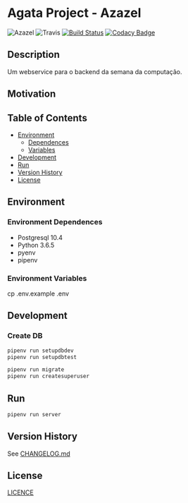 # Agata Project - Azazel

![Azazel](https://img.shields.io/badge/agata--project-azazel-blue.svg)
![Travis](https://img.shields.io/travis/agata-project/azazel.svg)
[![Build Status](https://travis-ci.org/agata-project/azazel.svg?branch=master)](https://travis-ci.org/agata-project/azazel)
[![Codacy Badge](https://api.codacy.com/project/badge/Grade/50694d9b57c642f4b8aa6190e6b8cd3f)](https://www.codacy.com/app/cuzikjack/azazel?utm_source=github.com&amp;utm_medium=referral&amp;utm_content=agata-project/azazel&amp;utm_campaign=Badge_Grade)

## Description

Um webservice para o backend da semana da computação.

## Motivation

## Table of Contents

* [Environment](#environment)
  * [Dependences](#environment-dependences)
  * [Variables](#environment-variables)
* [Development](#development)
* [Run](#run)
* [Version History](#version-history)
* [License](#license)

## Environment

### Environment Dependences

* Postgresql 10.4
* Python 3.6.5
* pyenv
* pipenv

### Environment Variables

cp .env.example .env

## Development

### Create DB

```sh
pipenv run setupdbdev
pipenv run setupdbtest
```

```sh
pipenv run migrate
pipenv run createsuperuser
```

## Run

```sh
pipenv run server
```

## Version History

See [CHANGELOG.md](https://github.com/agata-project/azazel/blob/master/CHANGELOG.md)

## License

[LICENCE](https://github.com/agata-project/azazel/blob/master/LICENSE)
